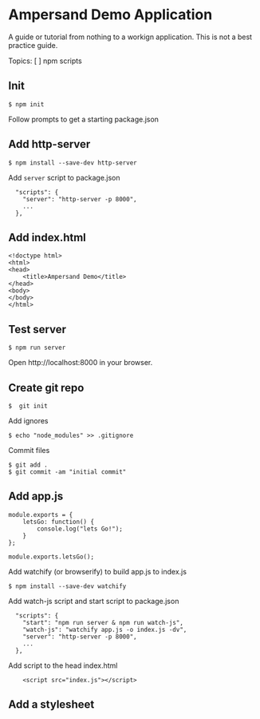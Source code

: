 # Ampersand Demo Application

A guide or tutorial from nothing to a workign application. This is not a best
practice guide.

Topics:
 [ ] npm scripts

## Init

```
$ npm init
```

Follow prompts to get a starting package.json

## Add http-server

```
$ npm install --save-dev http-server
```

Add `server` script to package.json
```
  "scripts": {
    "server": "http-server -p 8000",
    ...
  },
```

## Add index.html
```
<!doctype html>
<html>
<head>
    <title>Ampersand Demo</title>
</head>
<body>
</body>
</html>
```

## Test server
```
$ npm run server
```
Open http://localhost:8000 in your browser.

## Create git repo
```
$  git init
```
Add ignores
```
$ echo "node_modules" >> .gitignore
```
Commit files
```
$ git add .
$ git commit -am "initial commit"
```

## Add app.js
```
module.exports = {
    letsGo: function() {
        console.log("lets Go!");
    }
};

module.exports.letsGo();
```

Add watchify (or browserify) to build app.js to index.js
```
$ npm install --save-dev watchify
```

Add watch-js script and start script to package.json
```
  "scripts": {
    "start": "npm run server & npm run watch-js",
    "watch-js": "watchify app.js -o index.js -dv",
    "server": "http-server -p 8000",
    ...
  },
```
Add script to the head index.html
```
    <script src="index.js"></script>
```

## Add a stylesheet

